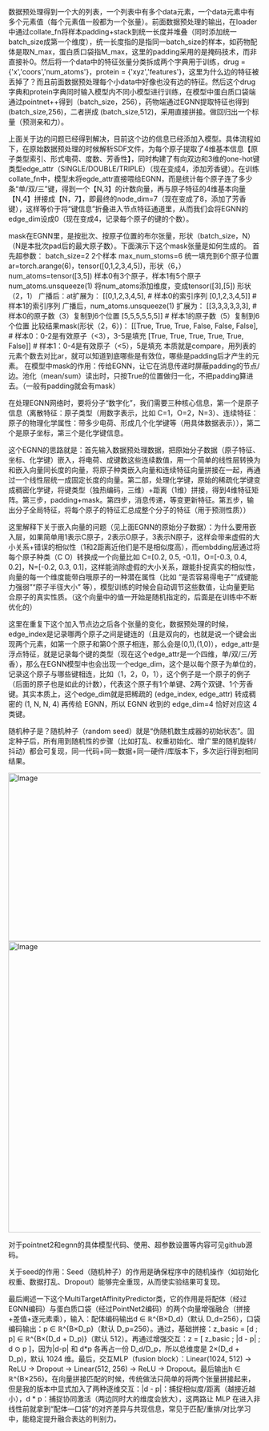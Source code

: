 数据预处理得到一个大的列表，一个列表中有多个data元素，一个data元素中有多个元素值（每个元素值一般都为一个张量）。前面数据预处理的输出，在loader中通过collate_fn将样本padding+stack到统一长度并堆叠（同时添加统一batch_size成第一个维度），统一长度指的是指同一batch_size的样本，如药物配体是取N_max，蛋白质口袋指M_max，这里的padding采用的是掩码技术，而非直接补0。然后将一个data中的特征张量分类拆成两个字典用于训练，drug = {'x','coors','num_atoms'}，protein = {'xyz','features'}，这里为什么边的特征被丢掉了？而且前面数据预处理每个小data中好像也没有边的特征。然后这个drug字典和protein字典同时输入模型内不同小模型进行训练，在模型中蛋白质口袋端通过pointnet++得到（batch_size，256），药物端通过EGNN提取特征也得到 (batch_size,256)，二者拼成 (batch_size,512)，采用直接拼接。做回归出一个标量（预测亲和力）。

上面关于边的问题已经得到解决，目前这个边的信息已经添加入模型。具体流程如下，在原始数据预处理的时候解析SDF文件，为每个原子提取了4维基本信息【原子类型索引、形式电荷、度数、芳香性】，同时构建了有向双边和3维的one-hot键类型edge_attr（SINGLE/DOUBLE/TRIPLE）（现在变成4，添加芳香键）。在训练collate_fn中，模型未将egde_attr直接喂给EGNN，而是统计每个原子连了多少条“单/双/三”键，得到一个【N,3】的计数向量，再与原子特征的4维基本向量【N,4】拼接成【N，7】，即最终的node_dim=7（现在变成了8，添加了芳香键），这样等价于将“键信息”折叠进入节点特征通道里，从而我们会将EGNN的edge_dim设成0（现在变成4，记录每个原子的键的个数）。

mask在EGNN里，是按批次、按原子位置的布尔张量，形状（batch_size，N）（N是本批次pad后的最大原子数）。下面演示下这个mask张量是如何生成的。
首先超参数：
batch_size=2 2个样本
max_num_stoms=6 统一填充到6个原子位置
ar=torch.arange(6)，tensor([0,1,2,3,4,5])，形状（6，）
num_atoms=tensor([3,5]) 样本0有3个原子，样本1有5个原子
num_atoms.unsqueeze(1) 将num_atoms添加维度，变成tensor([3],[5]) 形状（2，1）
广播后：at扩展为：
[[0,1,2,3,4,5],  # 样本0的索引序列
 [0,1,2,3,4,5]]  # 样本1的索引序列
广播后，num_atoms.unsqueeze(1) 扩展为：
[[3,3,3,3,3,3],  # 样本0的原子数（3）复制到6个位置
 [5,5,5,5,5,5]]  # 样本1的原子数（5）复制到6个位置
比较结果mask(形状（2，6）)：
[[True, True, True, False, False, False],  # 样本0：0-2是有效原子（<3），3-5是填充
 [True, True, True, True, True, False]]   # 样本1：0-4是有效原子（<5），5是填充
本质就是compare，用列表的元素个数去对比ar，就可以知道到底哪些是有效位，哪些是padding后才产生的元素。
在模型中mask的作用：传给EGNN，让它在消息传递时屏蔽padding的节点/边。池化（mean/sum）读出时，只按True的位置做归一化，不把padding算进去。（一般有padding就会有mask）

在处理EGNN网络时，要将分子“数字化”，我们需要三种核心信息，第一个是原子信息（离散特征：原子类型（用数字表示，比如 C=1，O=2，N=3）、连续特征：原子的物理化学属性：带多少电荷、形成几个化学键等（用具体数据表示）），第二个是原子坐标，第三个是化学键信息。

这个EGNN的思路就是：首先输入数据预处理数据，把原始分子数据（原子特征、坐标、化学键）嵌入，将电荷、成键数这些连续数值，用一个简单的线性层转换为和嵌入向量同长度的向量，将原子种类嵌入向量和连续特征向量拼接在一起，再通过一个线性层统一成固定长度的向量。第二部，处理化学键，原始的稀疏化学键变成稠密化学键，将键类型（独热编码，三维）+距离（1维）拼接，得到4维特征矩阵。第三步，padding+mask。第四步，消息传递，等变更新特征。第五步，输出分子全局特征，将每个原子的特征汇总成整个分子的特征（用于预测性质））

这里解释下关于嵌入向量的问题（见上面EGNN的原始分子数据）：为什么要用嵌入层，如果简单用1表示C原子，2表示O原子，3表示N原子，这样会带来虚假的大小关系+错误的相似性（1和2距离近他们是不是相似度高），而embdding层通过将每个原子种类（C O）转换成一个向量比如 C=[0.2, 0.5, -0.1]，O=[-0.3, 0.4, 0.2]，N=[-0.2, 0.3, 0.1]，这样能消除虚假的大小关系，跟能扑捉真实的相似性，向量的每一个维度能带白哦原子的一种潜在属性（比如 “是否容易得电子”“成键能力强弱”“原子半径大小” 等），模型训练的时候会自动调节这些数值，让向量更贴合原子的真实性质。（这个向量中的值一开始是随机指定的，后面是在训练中不断优化的）

这里在重复下这个加入节点边之后各个张量的变化，数据预处理的时候，edge_index是记录哪两个原子之间是键连的（且是双向的，也就是说一个键会出现两个元素，如第一个原子和第0个原子相连，那么会是(0,1),(1,0)），edge_attr是浮点特征，就是记录每个键的类型（现在这个edge_attr是一个四维，单/双/三/芳香），那么在EGNN模型中也会出现一个edge_dim，这个是以每个原子为单位的，记录这个原子与哪些键相连，比如（1，2，0，1），这个例子是一个原子的例子（后面的原子也是如此的计数），代表这个原子有1个单键、2两个双键、1个芳香键。其实本质上，这个edge_dim就是把稀疏的 (edge_index, edge_attr) 转成稠密的 (1, N, N, 4) 再传给 EGNN，所以 EGNN 收到的 edge_dim=4 恰好对应这 4 类键。

随机种子是？随机种子（random seed）就是“伪随机数生成器的初始状态”。固定种子后，所有用到随机性的步骤（比如打乱、权重初始化、增广里的随机旋转/抖动）都会可复现，同一代码+同一数据+同一硬件/库版本下，多次运行得到相同结果。

<img width="773" height="337" alt="Image" src="https://github.com/user-attachments/assets/d763bbfc-561d-4d78-b262-105b6f3a82fa" />

<img width="795" height="582" alt="Image" src="https://github.com/user-attachments/assets/7cf0e3ee-e075-43b4-8611-ce25c94f2e58" />

对于pointnet2和egnn的具体模型代码、使用、超参数设置等内容可见github源码。

关于seed的作用：Seed（随机种子）的作用是确保程序中的随机操作（如初始化权重、数据打乱、Dropout）能够完全重现，从而使实验结果可复现。

最后阐述一下这个MultiTargetAffinityPredictor类，它的作用是将配体（经过EGNN编码）与蛋白质口袋（经过PointNet2编码）的两个向量增强融合（拼接+差值+逐元素乘），输入：配体编码输出d ∈ ℝ^{B×D_d}（默认 D_d=256），口袋编码输出：p ∈ ℝ^{B×D_p}（默认 D_p=256）。通过，基础拼接：z_basic = [d ; p] ∈ ℝ^{B×(D_d + D_p)}（默认 512）。再通过增强交互：z = [ z_basic ; |d - p| ; d ⊙ p ]，因为|d-p| 和 d*p 各再占一份 D_d/D_p，所以总维度是 2×(D_d + D_p)，默认 1024 维。最后，交互MLP（fusion block）：Linear(1024, 512) → ReLU → Dropout → Linear(512, 256) → ReLU → Dropout。最后输出h ∈ ℝ^{B×256}。在向量拼接匹配的时候，传统做法只简单的将两个张量拼接起来，但是我的版本中显式加入了两种逐维交互：|d - p|：捕捉相似度/距离（越接近越小），d * p：捕捉协同激活（两边同时大的维度会放大），这两路让 MLP 在进入非线性前就拿到“配体—口袋”的对齐差异与共现信息，常见于匹配/重排/对比学习中，能稳定提升融合表达的判别力。

